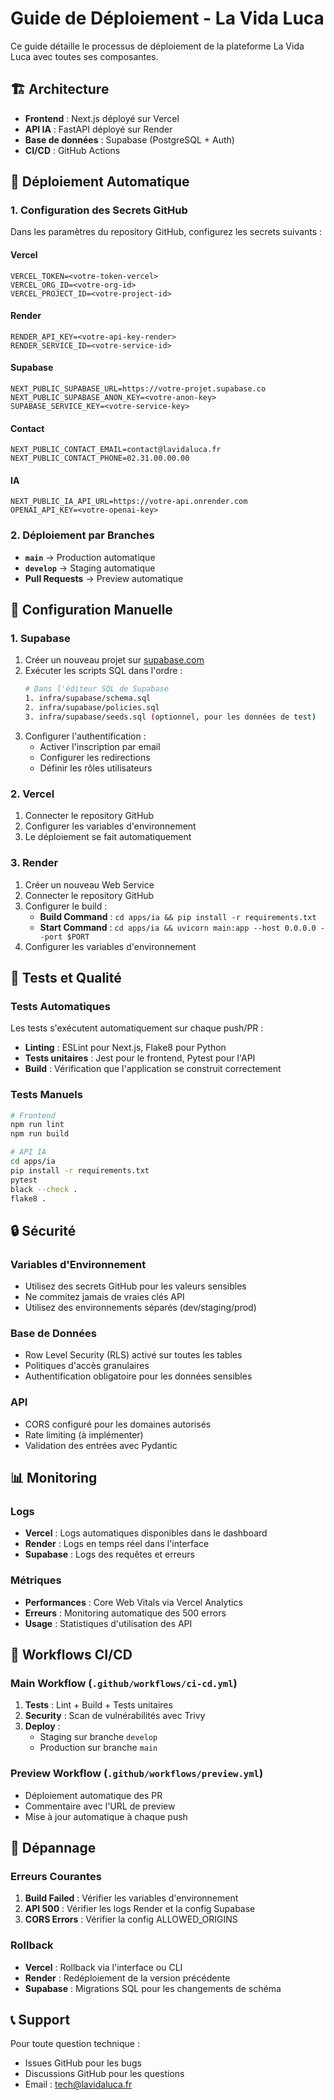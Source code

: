 # Guide de Déploiement - La Vida Luca

Ce guide détaille le processus de déploiement de la plateforme La Vida Luca avec toutes ses composantes.

## 🏗️ Architecture

- **Frontend** : Next.js déployé sur Vercel
- **API IA** : FastAPI déployé sur Render
- **Base de données** : Supabase (PostgreSQL + Auth)
- **CI/CD** : GitHub Actions

## 🚀 Déploiement Automatique

### 1. Configuration des Secrets GitHub

Dans les paramètres du repository GitHub, configurez les secrets suivants :

#### Vercel
```
VERCEL_TOKEN=<votre-token-vercel>
VERCEL_ORG_ID=<votre-org-id>
VERCEL_PROJECT_ID=<votre-project-id>
```

#### Render
```
RENDER_API_KEY=<votre-api-key-render>
RENDER_SERVICE_ID=<votre-service-id>
```

#### Supabase
```
NEXT_PUBLIC_SUPABASE_URL=https://votre-projet.supabase.co
NEXT_PUBLIC_SUPABASE_ANON_KEY=<votre-anon-key>
SUPABASE_SERVICE_KEY=<votre-service-key>
```

#### Contact
```
NEXT_PUBLIC_CONTACT_EMAIL=contact@lavidaluca.fr
NEXT_PUBLIC_CONTACT_PHONE=02.31.00.00.00
```

#### IA
```
NEXT_PUBLIC_IA_API_URL=https://votre-api.onrender.com
OPENAI_API_KEY=<votre-openai-key>
```

### 2. Déploiement par Branches

- **`main`** → Production automatique
- **`develop`** → Staging automatique  
- **Pull Requests** → Preview automatique

## 🔧 Configuration Manuelle

### 1. Supabase

1. Créer un nouveau projet sur [supabase.com](https://supabase.com)
2. Exécuter les scripts SQL dans l'ordre :
   ```bash
   # Dans l'éditeur SQL de Supabase
   1. infra/supabase/schema.sql
   2. infra/supabase/policies.sql
   3. infra/supabase/seeds.sql (optionnel, pour les données de test)
   ```
3. Configurer l'authentification :
   - Activer l'inscription par email
   - Configurer les redirections
   - Définir les rôles utilisateurs

### 2. Vercel

1. Connecter le repository GitHub
2. Configurer les variables d'environnement
3. Le déploiement se fait automatiquement

### 3. Render

1. Créer un nouveau Web Service
2. Connecter le repository GitHub
3. Configurer le build :
   - **Build Command** : `cd apps/ia && pip install -r requirements.txt`
   - **Start Command** : `cd apps/ia && uvicorn main:app --host 0.0.0.0 --port $PORT`
4. Configurer les variables d'environnement

## 🧪 Tests et Qualité

### Tests Automatiques

Les tests s'exécutent automatiquement sur chaque push/PR :

- **Linting** : ESLint pour Next.js, Flake8 pour Python
- **Tests unitaires** : Jest pour le frontend, Pytest pour l'API
- **Build** : Vérification que l'application se construit correctement

### Tests Manuels

```bash
# Frontend
npm run lint
npm run build

# API IA
cd apps/ia
pip install -r requirements.txt
pytest
black --check .
flake8 .
```

## 🔒 Sécurité

### Variables d'Environnement

- Utilisez des secrets GitHub pour les valeurs sensibles
- Ne commitez jamais de vraies clés API
- Utilisez des environnements séparés (dev/staging/prod)

### Base de Données

- Row Level Security (RLS) activé sur toutes les tables
- Politiques d'accès granulaires
- Authentification obligatoire pour les données sensibles

### API

- CORS configuré pour les domaines autorisés
- Rate limiting (à implémenter)
- Validation des entrées avec Pydantic

## 📊 Monitoring

### Logs

- **Vercel** : Logs automatiques disponibles dans le dashboard
- **Render** : Logs en temps réel dans l'interface
- **Supabase** : Logs des requêtes et erreurs

### Métriques

- **Performances** : Core Web Vitals via Vercel Analytics
- **Erreurs** : Monitoring automatique des 500 errors
- **Usage** : Statistiques d'utilisation des API

## 🔄 Workflows CI/CD

### Main Workflow (`.github/workflows/ci-cd.yml`)

1. **Tests** : Lint + Build + Tests unitaires
2. **Security** : Scan de vulnérabilités avec Trivy
3. **Deploy** : 
   - Staging sur branche `develop`
   - Production sur branche `main`

### Preview Workflow (`.github/workflows/preview.yml`)

- Déploiement automatique des PR
- Commentaire avec l'URL de preview
- Mise à jour automatique à chaque push

## 🚨 Dépannage

### Erreurs Courantes

1. **Build Failed** : Vérifier les variables d'environnement
2. **API 500** : Vérifier les logs Render et la config Supabase
3. **CORS Errors** : Vérifier la config ALLOWED_ORIGINS

### Rollback

- **Vercel** : Rollback via l'interface ou CLI
- **Render** : Redéploiement de la version précédente
- **Supabase** : Migrations SQL pour les changements de schéma

## 📞 Support

Pour toute question technique :
- Issues GitHub pour les bugs
- Discussions GitHub pour les questions
- Email : tech@lavidaluca.fr